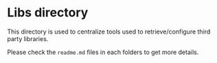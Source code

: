 # Libs directory

This directory is used to centralize tools used to retrieve/configure third party libraries.

Please check the ```readme.md``` files in each folders to get more details.


